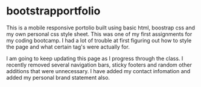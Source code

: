 # bootstrapportfolio

This is a mobile responsive portolio built using basic html, boostrap css and my own personal css style sheet.  This was one of my first assignments for my coding bootcamp.  I had a lot of trouble at first figuring out how to style the page and what certain tag's were actually for. 

I am going to keep updating this page as I progress through the class. I recently removed several navigation bars, sticky footers and random other additions that were unnecessary. I have added my contact infomation and added my personal brand statement also.  
